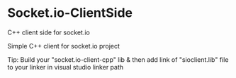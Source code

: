 # Socket.io-ClientSide
C++ client side for socket.io 


Simple C++ client for socket.io project

Tip: Build your "socket.io-client-cpp" lib 
& then add link of "sioclient.lib" file to your linker in visual studio linker path
